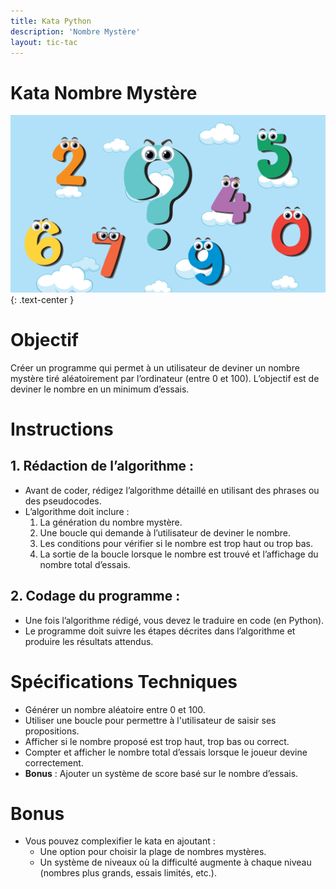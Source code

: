 ```yaml
---
title: Kata Python
description: 'Nombre Mystère'
layout: tic-tac
---
```


# Kata Nombre Mystère

![Header](assets/image/nombre-mystere.png)
{: .text-center }

# Objectif
Créer un programme qui permet à un utilisateur de deviner un nombre mystère tiré aléatoirement par l’ordinateur (entre 0 et 100). L’objectif est de deviner le nombre en un minimum d’essais.

# Instructions

## 1. Rédaction de l’algorithme :
- Avant de coder, rédigez l’algorithme détaillé en utilisant des phrases ou des pseudocodes.
- L’algorithme doit inclure :
    1. La génération du nombre mystère.
    2. Une boucle qui demande à l’utilisateur de deviner le nombre.
    3. Les conditions pour vérifier si le nombre est trop haut ou trop bas.
    4. La sortie de la boucle lorsque le nombre est trouvé et l’affichage du nombre total d’essais.

## 2. Codage du programme :
- Une fois l’algorithme rédigé, vous devez le traduire en code (en Python).
- Le programme doit suivre les étapes décrites dans l’algorithme et produire les résultats attendus.

# Spécifications Techniques

- Générer un nombre aléatoire entre 0 et 100.
- Utiliser une boucle pour permettre à l'utilisateur de saisir ses propositions.
- Afficher si le nombre proposé est trop haut, trop bas ou correct.
- Compter et afficher le nombre total d’essais lorsque le joueur devine correctement.
- **Bonus** : Ajouter un système de score basé sur le nombre d’essais.

# Bonus

- Vous pouvez complexifier le kata en ajoutant :
  - Une option pour choisir la plage de nombres mystères.
  - Un système de niveaux où la difficulté augmente à chaque niveau (nombres plus grands, essais limités, etc.).
